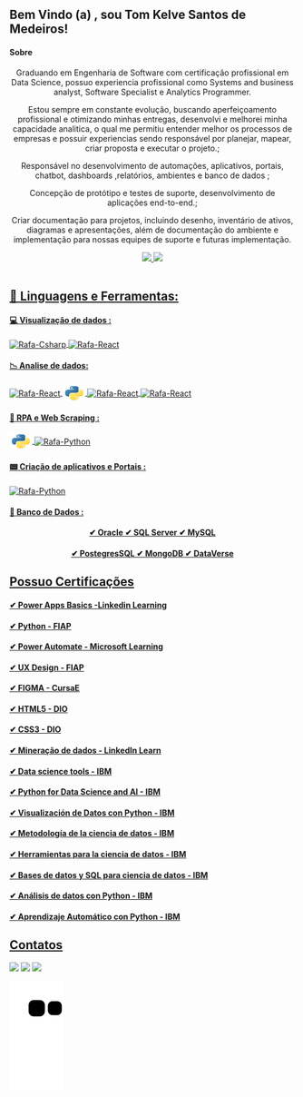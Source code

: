 ## Bem Vindo (a) , sou Tom Kelve Santos de Medeiros!
#### Sobre
<p align="center">Graduando em Engenharia de Software com certificação profissional em Data Science, possuo experiencia profissional como Systems and business analyst, Software Specialist e Analytics Programmer.</p>

<p align="center"> Estou sempre em constante evolução, buscando aperfeiçoamento profissional e otimizando minhas entregas, desenvolvi e melhorei minha capacidade analitica, o qual me permitiu entender melhor os processos de empresas e possuir experiencias sendo responsável por planejar, mapear, criar proposta e executar o projeto.; 
<p align="center">Responsável no desenvolvimento de automações, aplicativos, portais, chatbot, dashboards ,relatórios, ambientes e banco de dados ;  </p>
<p align="center">Concepção de protótipo e testes de suporte, desenvolvimento de aplicações end-to-end.; </p>
<p align="center">Criar documentação para projetos, incluindo desenho, inventário de ativos, diagramas e apresentações, além de documentação do ambiente e implementação para nossas equipes de suporte e futuras implementação. </p>



<div align="center">
  <a href="https://github.com/TmKelve">
  <img height="180em" src="https://github-readme-stats.vercel.app/api?username=TomKelve&show_icons=true&theme=dark&include_all_commits=true&count_private=true"/>
  <img height="180em" src="https://github-readme-stats.vercel.app/api/top-langs/?username=TomKelve&layout=compact&langs_count=7&theme=dark"/>
</div>
<div style="display: inline_block"><br>

## 🚀 **Linguagens e Ferramentas:**
####  💻 Visualização de dados :
  <div <img align="center" alt="Rafa-React" height="30" width="50" src="https://raw.githubusercontent.com/devicons/devicon/master/icons/react/react-original.svg"> </div>
 
  <img align="center" alt="Rafa-Csharp" height="30" width="100" src="https://img.shields.io/badge/PowerBI-F2C811?style=for-the-badge&logo=Power%20BI&logoColor=white">
  <img align="center" alt="Rafa-React" height="30" width="100" src="https://img.shields.io/badge/Tableau-E97627?style=for-the-badge&logo=Tableau&logoColor=white"> 

####  📉 Analise de dados:
   <img align="center" alt="Rafa-React" height="30" width="50" src="https://img.shields.io/badge/R-276DC3?style=for-the-badge&logo=r&logoColor=white"> 
   <img align="center" alt="Rafa-Python" height="30" width="40" src="https://raw.githubusercontent.com/devicons/devicon/master/icons/python/python-original.svg">
   <img align="center" alt="Rafa-React" height="30" width="100" src="https://img.shields.io/badge/Pandas-2C2D72?style=for-the-badge&logo=pandas&logoColor=white">
   <img align="center" alt="Rafa-React" height="30" width="100" src="https://img.shields.io/badge/Numpy-777BB4?style=for-the-badge&logo=numpy&logoColor=white">

####  🤖 RPA e Web Scraping :
   <img align="center" alt="Rafa-Python" height="30" width="40" src="https://raw.githubusercontent.com/devicons/devicon/master/icons/python/python-original.svg">
   <img align="center" alt="Rafa-Python" height="30" width="30" src="https://img.icons8.com/officexs/452/microsoft-power-automate-2020.png">

####  📟 Criação de aplicativos e Portais : 
   <img align="center" alt="Rafa-Python" height="30" width="30" src="https://img.icons8.com/office/344/microsoft-power-apps.png">
 
####  🎲 Banco de Dados : 
  #### <p align="center"> ✔ Oracle ✔ SQL Server ✔ MySQL </p>
#### <p align="center"> ✔ PostegresSQL ✔ MongoDB ✔ DataVerse </p>

## Possuo Certificações

#### ✔ Power Apps Basics -Linkedin Learning
#### ✔ Python - FIAP
#### ✔ Power Automate - Microsoft Learning
#### ✔ UX Design - FIAP 
#### ✔ FIGMA - CursaE
#### ✔ HTML5 - DIO
#### ✔ CSS3 - DIO
#### ✔ Mineração de dados - LinkedIn Learn
#### ✔ Data science tools - IBM
#### ✔ Python for Data Science and AI - IBM
#### ✔ Visualización de Datos con Python - IBM
#### ✔ Metodología de la ciencia de datos - IBM
#### ✔ Herramientas para la ciencia de datos - IBM
#### ✔ Bases de datos y SQL para ciencia de datos - IBM
#### ✔ Análisis de datos con Python - IBM
#### ✔ Aprendizaje Automático con Python - IBM
  
</div>

<div> 

 ## Contatos
 
 <a href="https://discord.gg/wagxzStdcR" target="_blank"><img src="https://img.shields.io/badge/Discord-7289DA?style=for-the-badge&logo=discord&logoColor=white" target="_blank"></a> 
  <a href = "mailto:tomkelve2019@gmail.com"><img src="https://img.shields.io/badge/-Gmail-%23333?style=for-the-badge&logo=gmail&logoColor=white" target="_blank"></a>
  <a href="https://www.linkedin.com/in/tom-kelve/" target="_blank"><img src="https://img.shields.io/badge/-LinkedIn-%230077B5?style=for-the-badge&logo=linkedin&logoColor=white" target="_blank"></a> 
 
  ![Snake animation](https://github.com/rafaballerini/rafaballerini/blob/output/github-contribution-grid-snake.svg)
 
</div>
